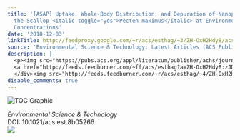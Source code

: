 ```yaml
---
title: '[ASAP] Uptake, Whole-Body Distribution, and Depuration of Nanoplastics by
  the Scallop <italic toggle="yes">Pecten maximus</italic> at Environmentally Realistic
  Concentrations'
date: '2018-12-03'
linkTitle: http://feedproxy.google.com/~r/acs/esthag/~3/ZH-OxH2Hdy8/acs.est.8b05266
source: 'Environmental Science & Technology: Latest Articles (ACS Publications)'
description: |-
  <p><img src="https://pubs.acs.org/appl/literatum/publisher/achs/journals/content/esthag/0/esthag.ahead-of-print/acs.est.8b05266/20181128/images/medium/es-2018-052666_0004.gif" alt="TOC Graphic"/></p><div><cite>Environmental Science & Technology</cite></div><div>DOI: 10.1021/acs.est.8b05266</div><div class="feedflare">
  <a href="http://feeds.feedburner.com/~ff/acs/esthag?a=ZH-OxH2Hdy8:zJDu0pTSrFk:yIl2AUoC8zA"><img src="http://feeds.feedburner.com/~ff/acs/esthag?d=yIl2AUoC8zA" border="0"></img></a>
  </div><img src="http://feeds.feedburner.com/~r/acs/esthag/~4/ZH-OxH2Hdy8" height="1" width="1" ...
disable_comments: true
---
```

<p><img src="https://pubs.acs.org/appl/literatum/publisher/achs/journals/content/esthag/0/esthag.ahead-of-print/acs.est.8b05266/20181128/images/medium/es-2018-052666_0004.gif" alt="TOC Graphic"/></p><div><cite>Environmental Science & Technology</cite></div><div>DOI: 10.1021/acs.est.8b05266</div><div class="feedflare">
<a href="http://feeds.feedburner.com/~ff/acs/esthag?a=ZH-OxH2Hdy8:zJDu0pTSrFk:yIl2AUoC8zA"><img src="http://feeds.feedburner.com/~ff/acs/esthag?d=yIl2AUoC8zA" border="0"></img></a>
</div><img src="http://feeds.feedburner.com/~r/acs/esthag/~4/ZH-OxH2Hdy8" height="1" width="1" ...
